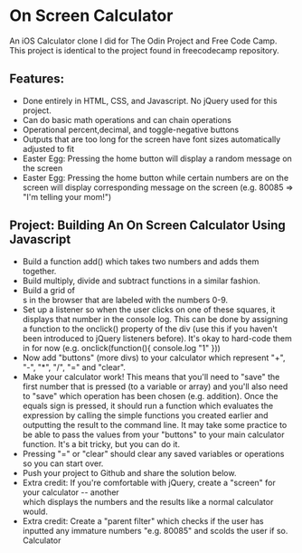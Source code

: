 # On Screen Calculator
An iOS Calculator clone I did for The Odin Project and Free Code Camp.
This project is identical to the project found in freecodecamp repository.

## Features:
* Done entirely in HTML, CSS, and Javascript. No jQuery used for this project.
* Can do basic math operations and can chain operations
* Operational percent,decimal, and toggle-negative buttons
* Outputs that are too long for the screen have font sizes automatically
adjusted to fit
* Easter Egg: Pressing the home button will display a random message on the screen
* Easter Egg: Pressing the home button while certain numbers are on the screen will display corresponding message on the screen (e.g. 80085 => "I'm telling your mom!")

## Project: Building An On Screen Calculator Using Javascript
* Build a function add() which takes two numbers and adds them together.
* Build multiply, divide and subtract functions in a similar fashion.
* Build a grid of <div>s in the browser that are labeled with the numbers 0-9.
* Set up a listener so when the user clicks on one of these squares, it displays that number in the console log. This can be done by assigning a function to the onclick() property of the div (use this if you haven't been introduced to jQuery listeners before). It's okay to hard-code them in for now (e.g. onclick(function(){ console.log "1" }))
* Now add "buttons" (more divs) to your calculator which represent "+", "-", "*", "/", "=" and "clear".
* Make your calculator work! This means that you'll need to "save" the first number that is pressed (to a variable or array) and you'll also need to "save" which operation has been chosen (e.g. addition). Once the equals sign is pressed, it should run a function which evaluates the expression by calling the simple functions you created earlier and outputting the result to the command line. It may take some practice to be able to pass the values from your "buttons" to your main calculator function. It's a bit tricky, but you can do it.
* Pressing "=" or "clear" should clear any saved variables or operations so you can start over.
* Push your project to Github and share the solution below.
* Extra credit: If you're comfortable with jQuery, create a "screen" for your calculator -- another <div> which displays the numbers and the results like a normal calculator would.
* Extra credit: Create a "parent filter" which checks if the user has inputted any immature numbers "e.g. 80085" and scolds the user if so.
Calculator



    
    
    
    
    
    
    
    
    
    
